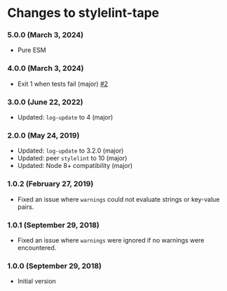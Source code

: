 # Changes to stylelint-tape

### 5.0.0 (March 3, 2024)

- Pure ESM

### 4.0.0 (March 3, 2024)

- Exit 1 when tests fail (major) [#2](https://github.com/csstools/stylelint-tape/pull/2)

### 3.0.0 (June 22, 2022)

- Updated: `log-update` to 4 (major)

### 2.0.0 (May 24, 2019)

- Updated: `log-update` to 3.2.0 (major)
- Updated: peer `stylelint` to 10 (major)
- Updated: Node 8+ compatibility (major)

### 1.0.2 (February 27, 2019)

- Fixed an issue where `warnings` could not evaluate strings or key-value pairs.

### 1.0.1 (September 29, 2018)

- Fixed an issue where `warnings` were ignored if no warnings were encountered.

### 1.0.0 (September 29, 2018)

- Initial version
